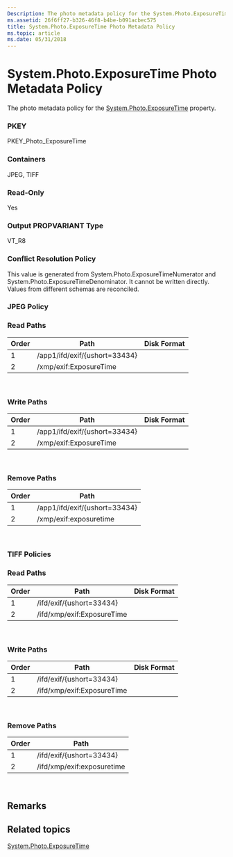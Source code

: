 ```yaml
---
Description: The photo metadata policy for the System.Photo.ExposureTime property.
ms.assetid: 26f6ff27-b326-46f8-b4be-b091acbec575
title: System.Photo.ExposureTime Photo Metadata Policy
ms.topic: article
ms.date: 05/31/2018
---
```


# System.Photo.ExposureTime Photo Metadata Policy

The photo metadata policy for the [System.Photo.ExposureTime](https://msdn.microsoft.com/en-us/library/bb760438(VS.85).aspx) property.

### PKEY

PKEY\_Photo\_ExposureTime

### Containers

JPEG, TIFF

### Read-Only

Yes

### Output PROPVARIANT Type

VT\_R8

### Conflict Resolution Policy

This value is generated from System.Photo.ExposureTimeNumerator and System.Photo.ExposureTimeDenominator. It cannot be written directly. Values from different schemas are reconciled.

### JPEG Policy

### Read Paths



| Order | Path                          | Disk Format |
|-------|-------------------------------|-------------|
| 1     | /app1/ifd/exif/{ushort=33434} |             |
| 2     | /xmp/exif:ExposureTime        |             |



 

### Write Paths



| Order | Path                          | Disk Format |
|-------|-------------------------------|-------------|
| 1     | /app1/ifd/exif/{ushort=33434} |             |
| 2     | /xmp/exif:ExposureTime        |             |



 

### Remove Paths



| Order | Path                          |
|-------|-------------------------------|
| 1     | /app1/ifd/exif/{ushort=33434} |
| 2     | /xmp/exif:exposuretime        |



 

### TIFF Policies

### Read Paths



| Order | Path                       | Disk Format |
|-------|----------------------------|-------------|
| 1     | /ifd/exif/{ushort=33434}   |             |
| 2     | /ifd/xmp/exif:ExposureTime |             |



 

### Write Paths



| Order | Path                       | Disk Format |
|-------|----------------------------|-------------|
| 1     | /ifd/exif/{ushort=33434}   |             |
| 2     | /ifd/xmp/exif:ExposureTime |             |



 

### Remove Paths



| Order | Path                       |
|-------|----------------------------|
| 1     | /ifd/exif/{ushort=33434}   |
| 2     | /ifd/xmp/exif:exposuretime |



 

## Remarks

## Related topics

<dl> <dt>

[System.Photo.ExposureTime](https://msdn.microsoft.com/en-us/library/bb760438(VS.85).aspx)
</dt> </dl>

 

 



